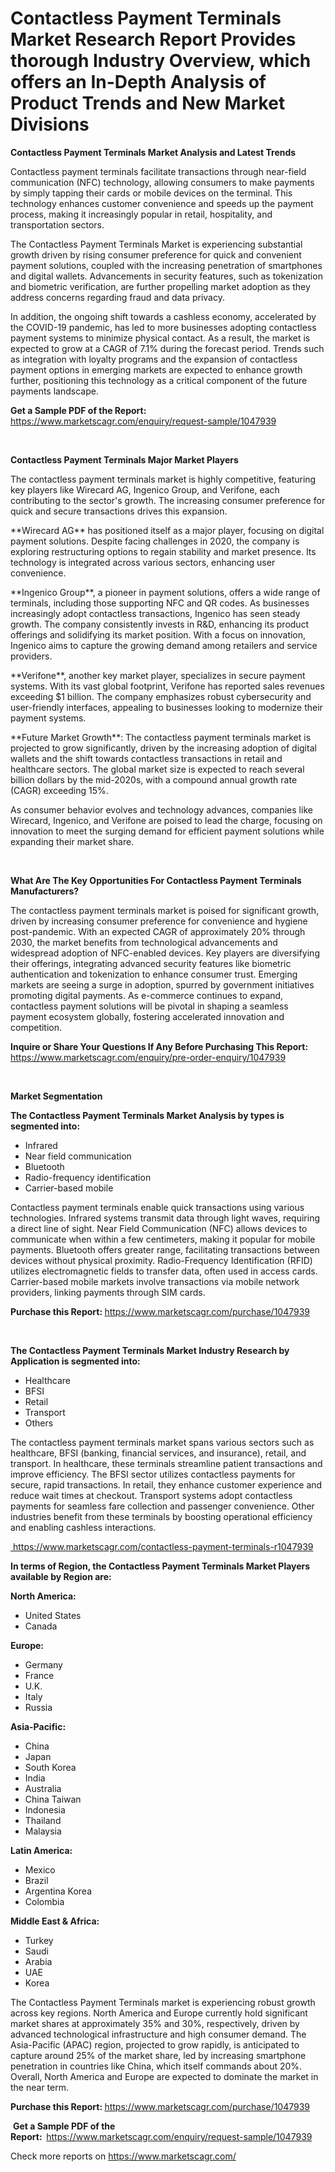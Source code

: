 <p><h1>Contactless Payment Terminals Market Research Report Provides thorough Industry Overview, which offers an In-Depth Analysis of Product Trends and New Market Divisions</h1></p><p><strong>Contactless Payment Terminals Market Analysis and Latest Trends</strong></p>
<p><p>Contactless payment terminals facilitate transactions through near-field communication (NFC) technology, allowing consumers to make payments by simply tapping their cards or mobile devices on the terminal. This technology enhances customer convenience and speeds up the payment process, making it increasingly popular in retail, hospitality, and transportation sectors.</p><p>The Contactless Payment Terminals Market is experiencing substantial growth driven by rising consumer preference for quick and convenient payment solutions, coupled with the increasing penetration of smartphones and digital wallets. Advancements in security features, such as tokenization and biometric verification, are further propelling market adoption as they address concerns regarding fraud and data privacy.</p><p>In addition, the ongoing shift towards a cashless economy, accelerated by the COVID-19 pandemic, has led to more businesses adopting contactless payment systems to minimize physical contact. As a result, the market is expected to grow at a CAGR of 7.1% during the forecast period. Trends such as integration with loyalty programs and the expansion of contactless payment options in emerging markets are expected to enhance growth further, positioning this technology as a critical component of the future payments landscape.</p></p>
<p><strong>Get a Sample PDF of the Report:&nbsp;</strong> <a href="https://www.marketscagr.com/enquiry/request-sample/1047939?utm_campaign=2799&utm_medium=2&utm_source=Github&utm_content=ia&utm_term=10042025&utm_id=contactless-payment-terminals">https://www.marketscagr.com/enquiry/request-sample/1047939</a></p>
<p>&nbsp;</p>
<p><strong>Contactless Payment Terminals Major Market Players</strong></p>
<p><p>The contactless payment terminals market is highly competitive, featuring key players like Wirecard AG, Ingenico Group, and Verifone, each contributing to the sector's growth. The increasing consumer preference for quick and secure transactions drives this expansion.</p><p>**Wirecard AG** has positioned itself as a major player, focusing on digital payment solutions. Despite facing challenges in 2020, the company is exploring restructuring options to regain stability and market presence. Its technology is integrated across various sectors, enhancing user convenience.</p><p>**Ingenico Group**, a pioneer in payment solutions, offers a wide range of terminals, including those supporting NFC and QR codes. As businesses increasingly adopt contactless transactions, Ingenico has seen steady growth. The company consistently invests in R&D, enhancing its product offerings and solidifying its market position. With a focus on innovation, Ingenico aims to capture the growing demand among retailers and service providers.</p><p>**Verifone**, another key market player, specializes in secure payment systems. With its vast global footprint, Verifone has reported sales revenues exceeding $1 billion. The company emphasizes robust cybersecurity and user-friendly interfaces, appealing to businesses looking to modernize their payment systems.</p><p>**Future Market Growth**: The contactless payment terminals market is projected to grow significantly, driven by the increasing adoption of digital wallets and the shift towards contactless transactions in retail and healthcare sectors. The global market size is expected to reach several billion dollars by the mid-2020s, with a compound annual growth rate (CAGR) exceeding 15%.</p><p>As consumer behavior evolves and technology advances, companies like Wirecard, Ingenico, and Verifone are poised to lead the charge, focusing on innovation to meet the surging demand for efficient payment solutions while expanding their market share.</p></p>
<p>&nbsp;</p>
<p><strong>What Are The Key Opportunities For Contactless Payment Terminals Manufacturers?</strong></p>
<p><p>The contactless payment terminals market is poised for significant growth, driven by increasing consumer preference for convenience and hygiene post-pandemic. With an expected CAGR of approximately 20% through 2030, the market benefits from technological advancements and widespread adoption of NFC-enabled devices. Key players are diversifying their offerings, integrating advanced security features like biometric authentication and tokenization to enhance consumer trust. Emerging markets are seeing a surge in adoption, spurred by government initiatives promoting digital payments. As e-commerce continues to expand, contactless payment solutions will be pivotal in shaping a seamless payment ecosystem globally, fostering accelerated innovation and competition.</p></p>
<p><strong>Inquire or Share Your Questions If Any Before Purchasing This Report:</strong> <a href="https://www.marketscagr.com/enquiry/pre-order-enquiry/1047939?utm_campaign=2799&utm_medium=2&utm_source=Github&utm_content=ia&utm_term=10042025&utm_id=contactless-payment-terminals">https://www.marketscagr.com/enquiry/pre-order-enquiry/1047939</a></p>
<p>&nbsp;</p>
<p><strong>Market Segmentation</strong></p>
<p><strong>The Contactless Payment Terminals Market Analysis by types is segmented into:</strong></p>
<p><ul><li>Infrared</li><li>Near field communication</li><li>Bluetooth</li><li>Radio-frequency identification</li><li>Carrier-based mobile</li></ul></p>
<p><p>Contactless payment terminals enable quick transactions using various technologies. Infrared systems transmit data through light waves, requiring a direct line of sight. Near Field Communication (NFC) allows devices to communicate when within a few centimeters, making it popular for mobile payments. Bluetooth offers greater range, facilitating transactions between devices without physical proximity. Radio-Frequency Identification (RFID) utilizes electromagnetic fields to transfer data, often used in access cards. Carrier-based mobile markets involve transactions via mobile network providers, linking payments through SIM cards.</p></p>
<p><strong>Purchase this Report:&nbsp;</strong><a href="https://www.marketscagr.com/purchase/1047939?utm_campaign=2799&utm_medium=2&utm_source=Github&utm_content=ia&utm_term=10042025&utm_id=contactless-payment-terminals">https://www.marketscagr.com/purchase/1047939</a></p>
<p>&nbsp;</p>
<p><strong>The Contactless Payment Terminals Market Industry Research by Application is segmented into:</strong></p>
<p><ul><li>Healthcare</li><li>BFSI</li><li>Retail</li><li>Transport</li><li>Others</li></ul></p>
<p><p>The contactless payment terminals market spans various sectors such as healthcare, BFSI (banking, financial services, and insurance), retail, and transport. In healthcare, these terminals streamline patient transactions and improve efficiency. The BFSI sector utilizes contactless payments for secure, rapid transactions. In retail, they enhance customer experience and reduce wait times at checkout. Transport systems adopt contactless payments for seamless fare collection and passenger convenience. Other industries benefit from these terminals by boosting operational efficiency and enabling cashless interactions.</p></p>
<p><a href="https://www.marketscagr.com/contactless-payment-terminals-r1047939?utm_campaign=2799&utm_medium=2&utm_source=Github&utm_content=ia&utm_term=10042025&utm_id=contactless-payment-terminals">&nbsp;https://www.marketscagr.com/contactless-payment-terminals-r1047939</a></p>
<p><strong>In terms of Region, the Contactless Payment Terminals Market Players available by Region are:</strong></p>
<p>
    <p> <strong> North America: </strong>
        <ul>
            <li>United States</li>
            <li>Canada</li>
        </ul>
        </p> 
    <p> <strong> Europe: </strong>
        <ul>
            <li>Germany</li>
            <li>France</li>
            <li>U.K.</li>
            <li>Italy</li>
            <li>Russia</li>
        </ul>
        </p> 
    <p> <strong> Asia-Pacific: </strong>
        <ul>
            <li>China</li>
            <li>Japan</li>
            <li>South Korea</li>
            <li>India</li>
            <li>Australia</li>
            <li>China Taiwan</li>
            <li>Indonesia</li>
            <li>Thailand</li>
            <li>Malaysia</li>
        </ul>
        </p> 
    <p> <strong> Latin America: </strong>
        <ul>
            <li>Mexico</li>
            <li>Brazil</li>
            <li>Argentina Korea</li>
            <li>Colombia</li>
        </ul>
        </p> 
    <p> <strong> Middle East & Africa: </strong>
        <ul>
            <li>Turkey</li>
            <li>Saudi</li>
            <li>Arabia</li>
            <li>UAE</li>
            <li>Korea</li>
        </ul>
    </p>
    </p>
<p><p>The Contactless Payment Terminals market is experiencing robust growth across key regions. North America and Europe currently hold significant market shares at approximately 35% and 30%, respectively, driven by advanced technological infrastructure and high consumer demand. The Asia-Pacific (APAC) region, projected to grow rapidly, is anticipated to capture around 25% of the market share, led by increasing smartphone penetration in countries like China, which itself commands about 20%. Overall, North America and Europe are expected to dominate the market in the near term.</p></p>
<p><strong>Purchase this Report: </strong><a href="https://www.marketscagr.com/purchase/1047939?utm_campaign=2799&utm_medium=2&utm_source=Github&utm_content=ia&utm_term=10042025&utm_id=contactless-payment-terminals">https://www.marketscagr.com/purchase/1047939</a></p>
<p>&nbsp;<strong>Get a Sample PDF of the Report:&nbsp;&nbsp;</strong><a href="https://www.marketscagr.com/enquiry/request-sample/1047939?utm_campaign=2799&utm_medium=2&utm_source=Github&utm_content=ia&utm_term=10042025&utm_id=contactless-payment-terminals">https://www.marketscagr.com/enquiry/request-sample/1047939</a></p>
<p><strong></strong></p>
<p>Check more reports on <a href="https://www.marketscagr.com/?utm_campaign=2799&utm_medium=2&utm_source=Github&utm_content=ia&utm_term=10042025&utm_id=contactless-payment-terminals">https://www.marketscagr.com/</a></p>